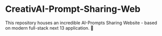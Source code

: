 # CreativAI-Prompt-Sharing-Web
This repository houses an incredible AI-Prompts Sharing Website - based on modern full-stack next 13 application. 🤖
